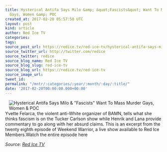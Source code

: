 ```yaml
---
title: Hysterical Antifa Says Milo &amp; &quot;Fascists&quot; Want To Mass Murder
  Gays, Women &amp; POC
created_at: 2017-02-20 05:57:50 UTC
layout: post
kind: article
author: Red Ice TV
categories: 
tags: 
source_post_url: https://redice.tv/red-ice-tv/hysterical-antifa-says-milo-and-fascists-want-to-mass-murder-gays-women-and-poc
source_twitter_url: http://twitter.com/redice
source_twitter: redice
source_blog_name: Red Ice TV
source_blog_slug: red-ice-tv
source_blog_url: https://redice.tv/red-ice-tv
source_image_url: 
tweet_id: 
permalink: "/mntr/:categories/:year/:month/:day/:title/"
date: '2017-02-20T00:00:00.000+00:00'
---
```

<img align="left" hspace="12" alt="Hysterical Antifa Says Milo &amp; &quot;Fascists&quot; Want To Mass Murder Gays, Women &amp; POC" src="https://rdice.net/a/c/t/17/RIL-ep28-An-Antifa-Says-Milo-Mass-Murder-Gays-Women-POC.9cd7b47f.jpg"> Yvette Felarca, the violent anti-White organizer of BAMN, tells what she thinks fascism is on the Tucker Carlson show while Henrik and Lana provide commentary to go along with her absurd claims. This is an excerpt from the twenty eighth episode of Weekend Warrior, a live show available to Red Ice Members.Watch the entire episode here<div class="">
    <i>Source: <a href="https://redice.tv/red-ice-tv">Red Ice TV</a></i>
</div>
